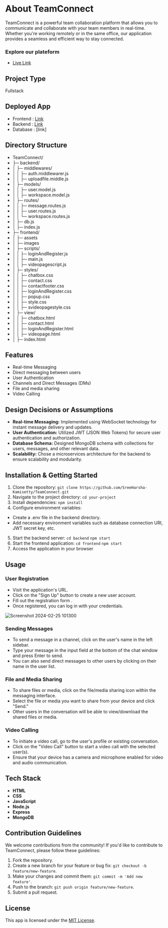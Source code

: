 
#  About TeamConnect

TeamConnect is a powerful team collaboration platform that allows you to communicate and collaborate with your team members in real-time. Whether you're working remotely or in the same office, our application provides a seamless and efficient way to stay connected.

### Explore our plateform
  - <a href="https://teamconnect-algorithm-whisperer.netlify.app/">Live Link</a>


## Project Type 
Fullstack

## Deployed App
- Frontend : <a href="https://teamconnect-algorithm-whisperer.netlify.app/">Link</a>
- Backend : <a href="https://teamconnect.onrender.com/">Link</a>
- Database : [link]

## Directory Structure
- TeamConnect/
- ├─ backend/
- │  ├─ middlewares/
- │  │  ├─ auth.middlewarer.js
- │  │  ├─ uploadfile.middle.js
- │  ├─ models/
- │  │  ├─ user.model.js
- │  │  ├─ workspace.model.js
- │  ├─ routes/
- │  │  ├─ message.routes.js
- │  │  ├─ user.routes.js
- │  │  └─ workspace.routes.js
- │  ├─ db.js
- │  ├─ index.js
- ├─ frontend/
- │  ├─ assets
- │  ├─ images
- │  ├─ scripts/
- │  │  ├─ loginAndRegister.js
- │  │  ├─ main.js
- │  │  ├─ videopagescript.js
- │  ├─ styles/
- │  │  ├─ chatbox.css
- │  │  ├─ contact.css
- │  │  ├─ contactfooter.css
- │  │  ├─ loginAndRegister.css
- │  │  ├─ popup.css
- │  │  ├─ style.css
- │  │  ├─ svideopagestyle.css
- │  ├─ view/
- │  │  ├─ chatbox.html
- │  │  ├─ contact.html
- │  │  ├─ loginAndRegister.html
- │  │  ├─ videopage.html
- │  ├─ index.html


## Features
- Real-time Messaging
- Direct messaging between users
- User Authentication
- Channels and Direct Messages (DMs)
- File and media sharing
- Video Calling

## Design Decisions or Assumptions

- **Real-time Messaging:** Implemented using WebSocket technology for instant message delivery and updates.
- **User Authentication:** Utilized JWT (JSON Web Tokens) for secure user authentication and authorization.
- **Database Schema:** Designed MongoDB schema with collections for users, messages, and other relevant data.
- **Scalability:** Chose a microservices architecture for the backend to ensure scalability and modularity.

## Installation & Getting Started
1. Clone the repository:
`git clone https://github.com/SreeHarsha-Kamisetty/TeamConnect.git `
2. Navigate to the project directory:
`cd your-project`
3. Install dependencies:
`npm install`
4. Configure environment variables:
  - Create a .env file in the backend directory.
  - Add necessary environment variables such as database connection URI, JWT secret key, etc.
5. Start the backend server:
  `cd backend`
  `npm start`
6. Start the frontend application:
  `cd frontend`
  `npm start`
7. Access the application in your browser


## Usage
### User Registration
- Visit the application's URL.
- Click on the "Sign Up" button to create a new user account.
- Fill out the registration form .
- Once registered, you can log in with your credentials.

![Screenshot 2024-02-25 101300](https://github.com/SreeHarsha-Kamisetty/TeamConnect/assets/102248292/a4fff7f8-f07a-42d0-ab56-65bf28ac5e60)


### Sending Messages
- To send a message in a channel, click on the user's name in the left sidebar.
- Type your message in the input field at the bottom of the chat window and press Enter to send.
- You can also send direct messages to other users by clicking on their name in the user list.

### File and Media Sharing
- To share files or media, click on the file/media sharing icon within the messaging interface.
- Select the file or media you want to share from your device and click "Send."
- Other users in the conversation will be able to view/download the shared files or media.

### Video Calling
- To initiate a video call, go to the user's profile or existing conversation.
- Click on the "Video Call" button to start a video call with the selected user(s).
- Ensure that your device has a camera and microphone enabled for video and audio communication.
  
## Tech Stack

- **HTML**
- **CSS**
- **JavaScript**
- **Node.js**
- **Express**
- **MongoDB**

## Contribution Guidelines

We welcome contributions from the community! If you'd like to contribute to TeamConnect, please follow these guidelines:

1. Fork the repository.
2. Create a new branch for your feature or bug fix: `git checkout -b feature/new-feature`.
3. Make your changes and commit them: `git commit -m 'Add new feature'`.
4. Push to the branch: `git push origin feature/new-feature`.
5. Submit a pull request.


## License

This app is licensed under the [MIT License](LICENSE).
